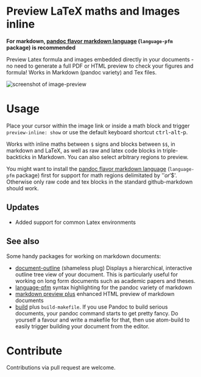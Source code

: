 # Preview LaTeX maths and Images inline

**For markdown, [pandoc flavor markdown language](https://atom.io/packages/language-pfm)  (`language-pfm` package) is recommended**

Preview Latex formula and images embedded directly in your documents - no need to generate a full PDF or HTML preview to check your figures and formula! Works in Markdown (pandoc variety) and Tex files.

<!-- keep absolute path for atom package page -->
![screenshot of image-preview](https://raw.githubusercontent.com/mangecoeur/preview-inline/master/resources/demo.gif)


# Usage

Place your cursor within the image link or inside a math block and trigger `preview-inline: show` or use the default keyboard shortcut <kbd>ctrl</kbd>-<kbd>alt</kbd>-<kbd>p</kbd>.

Works with inline maths between `$` signs and blocks between `$$`, in markdown and LaTeX, as well as raw and latex code blocks in triple-backticks in Markdown. You can also select arbitrary regions to preview.

You might want to install the [pandoc flavor markdown language](https://atom.io/packages/language-pfm) (`language-pfm` package) first for support for math regions delimitated by '$' or '$$'. Otherwise only raw code and tex blocks in the standard github-markdown should work.

## Updates

- Added support for common Latex environments


## See also

Some handy packages for working on markdown documents:

- [document-outline](https://atom.io/packages/document-outline) (shameless plug) Displays a hierarchical, interactive outline tree view of your document. This is particularly useful for working on long form documents such as academic papers and theses.
- [language-pfm](https://atom.io/packages/language-pfm) syntax highlighting for the pandoc variety of markdown
- [markdown preview plus](https://atom.io/packages/markdown-preview-plus) enhanced HTML preview of markdown documents
- [build](https://atom.io/packages/build) plus `build-makefile`. If you use Pandoc to build serious documents, your pandoc command starts to get pretty fancy. Do yourself a favour and write a makefile for that, then use atom-build to easily trigger building your document from the editor.

# Contribute

Contributions via pull request are welcome.
